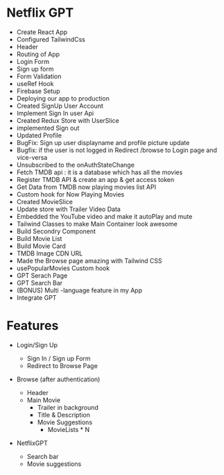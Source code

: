 # Netflix GPT

- Create React App
- Configured TailwindCss
- Header
- Routing of App
- Login Form
- Sign up form
- Form Validation
- useRef Hook
- Firebase Setup
- Deploying our app to production
- Created SignUp User Account
- Implement Sign In user Api
- Created Redux Store with UserSlice
- implemented Sign out
- Updated Profile
- BugFix: Sign up user displayname and profile picture    update
- Bugfix: if the user is not logged in Redirect /browse to Login page and vice-versa
- Unsubscribed to the onAuthStateChange
- Fetch TMDB api : it is a database which has all the movies 
- Register TMDB API & create an app & get access token
- Get Data from TMDB now playing movies list API
- Custom hook for Now Playing Movies
- Created MovieSlice
- Update store with Trailer Video Data
- Embedded the YouTube video and make it autoPlay and mute
- Tailwind Classes to make Main Container look awesome
- Build Secondry Component
- Build Movie List
- Build Movie Card
- TMDB Image CDN URL
- Made the Browse page amazing with Tailwind CSS
- usePopularMovies Custom hook
- GPT Serach Page
- GPT Search Bar
- (BONUS) Multi -language feature in my App
- Integrate GPT 

# Features
- Login/Sign Up
     - Sign In / Sign up Form
     - Redirect to Browse Page

- Browse (after authentication)
     - Header
     - Main Movie
          - Trailer in background
          - Title & Description
          - Movie Suggestions
               - MovieLists * N

- NetflixGPT
     - Search bar
     - Movie suggestions